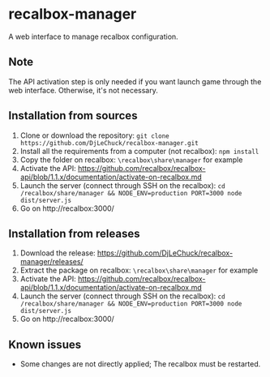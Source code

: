 # recalbox-manager
A web interface to manage recalbox configuration.

## Note
The API activation step is only needed if you want launch game through the web interface. Otherwise, it's not necessary.

## Installation from sources
1. Clone or download the repository: `git clone https://github.com/DjLeChuck/recalbox-manager.git`
2. Install all the requirements from a computer (not recalbox): `npm install`
3. Copy the folder on recalbox: `\recalbox\share\manager` for example
4. Activate the API: https://github.com/recalbox/recalbox-api/blob/1.1.x/documentation/activate-on-recalbox.md
5. Launch the server (connect through SSH on the recalbox): `cd /recalbox/share/manager && NODE_ENV=production PORT=3000 node dist/server.js`
6. Go on http://recalbox:3000/

## Installation from releases
1. Download the release: https://github.com/DjLeChuck/recalbox-manager/releases/
2. Extract the package on recalbox: `\recalbox\share\manager` for example
3. Activate the API: https://github.com/recalbox/recalbox-api/blob/1.1.x/documentation/activate-on-recalbox.md
4. Launch the server (connect through SSH on the recalbox): `cd /recalbox/share/manager && NODE_ENV=production PORT=3000 node dist/server.js`
5. Go on http://recalbox:3000/

## Known issues
* Some changes are not directly applied; The recalbox must be restarted.
